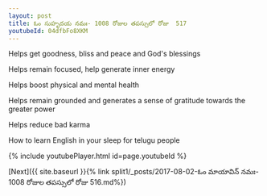 ```yaml
---
layout: post
title: ఓం సుహృదయ నమః- 1008 రోజుల తపస్సులో రోజు  517
youtubeId: 04dfbFo8XKM
---
```

 
 
Helps get goodness, bliss and peace and God's blessings
 
Helps remain focused, help generate inner energy 
 
Helps boost physical and mental health 
 
Helps remain grounded and generates a sense of gratitude towards the greater power 
 
Helps reduce bad karma
 
How to learn English in your sleep for telugu people
 
 
 
 


{% include youtubePlayer.html id=page.youtubeId %}
 
[Next]({{ site.baseurl }}{% link split1/_posts/2017-08-02-ఓం మాయావిన్ నమః- 1008 రోజుల తపస్సులో రోజు  516.md%})
 
